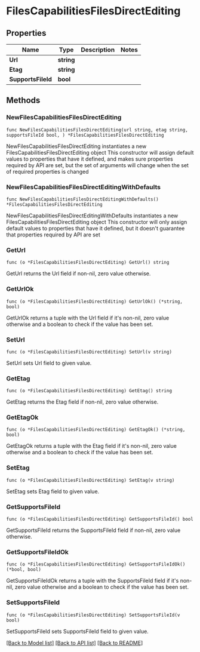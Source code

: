 # FilesCapabilitiesFilesDirectEditing

## Properties

Name | Type | Description | Notes
------------ | ------------- | ------------- | -------------
**Url** | **string** |  | 
**Etag** | **string** |  | 
**SupportsFileId** | **bool** |  | 

## Methods

### NewFilesCapabilitiesFilesDirectEditing

`func NewFilesCapabilitiesFilesDirectEditing(url string, etag string, supportsFileId bool, ) *FilesCapabilitiesFilesDirectEditing`

NewFilesCapabilitiesFilesDirectEditing instantiates a new FilesCapabilitiesFilesDirectEditing object
This constructor will assign default values to properties that have it defined,
and makes sure properties required by API are set, but the set of arguments
will change when the set of required properties is changed

### NewFilesCapabilitiesFilesDirectEditingWithDefaults

`func NewFilesCapabilitiesFilesDirectEditingWithDefaults() *FilesCapabilitiesFilesDirectEditing`

NewFilesCapabilitiesFilesDirectEditingWithDefaults instantiates a new FilesCapabilitiesFilesDirectEditing object
This constructor will only assign default values to properties that have it defined,
but it doesn't guarantee that properties required by API are set

### GetUrl

`func (o *FilesCapabilitiesFilesDirectEditing) GetUrl() string`

GetUrl returns the Url field if non-nil, zero value otherwise.

### GetUrlOk

`func (o *FilesCapabilitiesFilesDirectEditing) GetUrlOk() (*string, bool)`

GetUrlOk returns a tuple with the Url field if it's non-nil, zero value otherwise
and a boolean to check if the value has been set.

### SetUrl

`func (o *FilesCapabilitiesFilesDirectEditing) SetUrl(v string)`

SetUrl sets Url field to given value.


### GetEtag

`func (o *FilesCapabilitiesFilesDirectEditing) GetEtag() string`

GetEtag returns the Etag field if non-nil, zero value otherwise.

### GetEtagOk

`func (o *FilesCapabilitiesFilesDirectEditing) GetEtagOk() (*string, bool)`

GetEtagOk returns a tuple with the Etag field if it's non-nil, zero value otherwise
and a boolean to check if the value has been set.

### SetEtag

`func (o *FilesCapabilitiesFilesDirectEditing) SetEtag(v string)`

SetEtag sets Etag field to given value.


### GetSupportsFileId

`func (o *FilesCapabilitiesFilesDirectEditing) GetSupportsFileId() bool`

GetSupportsFileId returns the SupportsFileId field if non-nil, zero value otherwise.

### GetSupportsFileIdOk

`func (o *FilesCapabilitiesFilesDirectEditing) GetSupportsFileIdOk() (*bool, bool)`

GetSupportsFileIdOk returns a tuple with the SupportsFileId field if it's non-nil, zero value otherwise
and a boolean to check if the value has been set.

### SetSupportsFileId

`func (o *FilesCapabilitiesFilesDirectEditing) SetSupportsFileId(v bool)`

SetSupportsFileId sets SupportsFileId field to given value.



[[Back to Model list]](../README.md#documentation-for-models) [[Back to API list]](../README.md#documentation-for-api-endpoints) [[Back to README]](../README.md)


